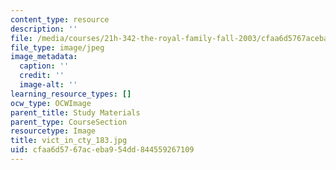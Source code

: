 ```yaml
---
content_type: resource
description: ''
file: /media/courses/21h-342-the-royal-family-fall-2003/cfaa6d5767aceba954dd844559267109_vict_in_cty_183.jpg
file_type: image/jpeg
image_metadata:
  caption: ''
  credit: ''
  image-alt: ''
learning_resource_types: []
ocw_type: OCWImage
parent_title: Study Materials
parent_type: CourseSection
resourcetype: Image
title: vict_in_cty_183.jpg
uid: cfaa6d57-67ac-eba9-54dd-844559267109
---
```


